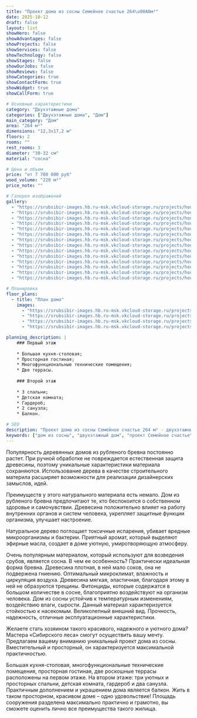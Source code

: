 ```yaml
---
title: "Проект дома из сосны Семейное счастье 264\u00A0м²"
date: 2025-10-12
draft: false
layout: list
showHero: false
showAdvantages: false
showProjects: false
showServices: false
showTechnology: false
showStages: false
showOurJobs: false
showReviews: false
showCategories: true
showContactForm: true
showWidget: true
showCallForm: true

# Основные характеристики
category: "Двухэтажные дома"
categories: ["Двухэтажные дома", "Дом"]
main_category: "Дом"
area: "264 м²"
dimensions: "12,3x17,2 м"
floors: 2
rooms: ""
rest_rooms: 3
diameter: "30-32 см"
material: "сосна"

# Цена и объем
price: "от 7 700 000 руб"
wood_volume: "220 м³"
price_note: ""

# Галерея изображений
gallery:
  - "https://srubsibir-images.hb.ru-msk.vkcloud-storage.ru/projects/houses/shactie/shactie-1.jpg"
  - "https://srubsibir-images.hb.ru-msk.vkcloud-storage.ru/projects/houses/shactie/shactie-2.jpg"
  - "https://srubsibir-images.hb.ru-msk.vkcloud-storage.ru/projects/houses/shactie/shactie-3.jpg"
  - "https://srubsibir-images.hb.ru-msk.vkcloud-storage.ru/projects/houses/shactie/shactie-4.jpg"
  - "https://srubsibir-images.hb.ru-msk.vkcloud-storage.ru/projects/houses/shactie/shactie-5.jpg"
  - "https://srubsibir-images.hb.ru-msk.vkcloud-storage.ru/projects/houses/shactie/shactie-6.jpg"
  - "https://srubsibir-images.hb.ru-msk.vkcloud-storage.ru/projects/houses/shactie/shactie-7.jpg"
  - "https://srubsibir-images.hb.ru-msk.vkcloud-storage.ru/projects/houses/shactie/shactie-8.jpg"
  - "https://srubsibir-images.hb.ru-msk.vkcloud-storage.ru/projects/houses/shactie/shactie-9.jpg"
  - "https://srubsibir-images.hb.ru-msk.vkcloud-storage.ru/projects/houses/shactie/shactie-10.jpg"
  - "https://srubsibir-images.hb.ru-msk.vkcloud-storage.ru/projects/houses/shactie/shactie-11.jpg"
  - "https://srubsibir-images.hb.ru-msk.vkcloud-storage.ru/projects/houses/shactie/shactie-12.jpg"
  - "https://srubsibir-images.hb.ru-msk.vkcloud-storage.ru/projects/houses/shactie/shactie-13.jpg"
  - "https://srubsibir-images.hb.ru-msk.vkcloud-storage.ru/projects/houses/shactie/shactie-14.jpg"

# Планировка
floor_plans:
  - title: "План дома"
    images:
      - "https://srubsibir-images.hb.ru-msk.vkcloud-storage.ru/projects/houses/shactie/shactie-1.jpg"
      - "https://srubsibir-images.hb.ru-msk.vkcloud-storage.ru/projects/houses/shactie/shactie-2.jpg"
      - "https://srubsibir-images.hb.ru-msk.vkcloud-storage.ru/projects/houses/shactie/shactie-13.jpg"
      - "https://srubsibir-images.hb.ru-msk.vkcloud-storage.ru/projects/houses/shactie/shactie-14.jpg"

planning_description: |
    ### Первый этаж
    
    * Большая кухня-столовая;
    * Просторная гостиная;
    * Многофункциональные технические помещения;
    * Две террасы.
    
    ### Второй этаж
    
    * 3 спальни;
    * Детская комната;
    * Гардероб;
    * 2 санузла;
    * Балкон.

# SEO
description: "Проект дома из сосны Семейное счастье 264 м² - двухэтажный дом с 3 спальнями, просторной гостиной, двумя террасами и балконом. Цена от 7 700 000 руб."
keywords: ["дом из сосны", "двухэтажный дом", "проект Семейное счастье", "дом из рубленого бревна", "дом с террасами"]
---
```


Популярность деревянных домов из рубленого бревна постоянно растет. При ручной обработке не повреждается естественная защита древесины, поэтому уникальные характеристики материала сохраняются. Использование дерева в качестве строительного материла расширяет возможности для реализации дизайнерских замыслов, идей.

Преимуществ у этого натурального материала есть немало. Дом из рубленого бревна предпочитают те, кто беспокоится о собственном здоровье и самочувствии. Древесина положительно влияет на работу внутренних органов и систем человека, укрепляет защитные функции организма, улучшает настроение.

Натуральное дерево поглощает токсичные испарения, убивает вредные микроорганизмы и бактерии. Приятный аромат, который выделяют эфирные масла, создает в доме уютную, умиротворяющую атмосферу.

Очень популярным материалом, который используют для возведения срубов, является сосна. В чем ее особенность? Практически идеальная форма бревна. Древесина плотная, в ней мало соков, она не подвержена гниению. Оптимальный микроклимат, влажность и циркуляция воздуха. Древесина мягкая, эластичная, благодаря этому в ней не образуются трещины. Фитонциды, которые содержатся в большом количестве в сосне, благоприятно воздействуют на организм человека. Дом из сосны устойчив к температурным изменениям, воздействию влаги, сырости. Данный материал характеризуется стойкостью к насекомым. Великолепный внешний вид. Прочность, надежность, отличные эксплуатационные характеристики.

Желаете стать хозяином такого красивого, надежного и уютного дома? Мастера «Сибирского леса» смогут осуществить вашу мечту. Предлагаем вашему вниманию уникальный проект дома из сосны. Вместительный и просторный, он характеризуется максимальной практичностью.

Большая кухня-столовая, многофункциональные технические помещения, просторная гостиная, две роскошные террасы расположены на первом этаже. На втором этаже: три уютных и просторных спальни, детская комната, гардероб и два санузла. Практичным дополнением и украшением дома является балкон. Жить в таком просторном, красивом доме – одно удовольствие! Площадь сооружения разделена максимально практично и грамотно, вы сможете оценить лично все преимущества такого жилища.